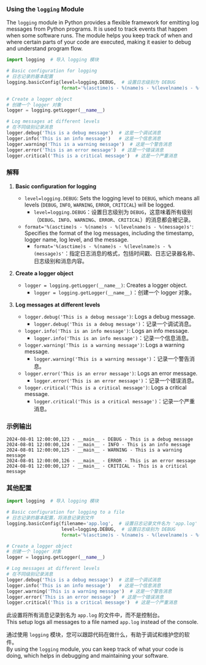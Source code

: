 ### Using the `logging` Module

The `logging` module in Python provides a flexible framework for emitting log messages from Python programs. It is used to track events that happen when some software runs. The module helps you keep track of when and where certain parts of your code are executed, making it easier to debug and understand program flow.


```python
import logging  # 导入 logging 模块

# Basic configuration for logging
# 日志记录的基本配置
logging.basicConfig(level=logging.DEBUG,  # 设置日志级别为 DEBUG
                    format='%(asctime)s - %(name)s - %(levelname)s - %(message)s')  # 指定日志消息的格式，包括时间戳、日志记录器名称、日志级别和消息内容

# Create a logger object
# 创建一个 logger 对象
logger = logging.getLogger(__name__)

# Log messages at different levels
# 在不同级别记录消息
logger.debug('This is a debug message')  # 这是一个调试消息
logger.info('This is an info message')   # 这是一个信息消息
logger.warning('This is a warning message')  # 这是一个警告消息
logger.error('This is an error message')  # 这是一个错误消息
logger.critical('This is a critical message')  # 这是一个严重消息
```

### 解释

1. **Basic configuration for logging**
    - `level=logging.DEBUG`: Sets the logging level to `DEBUG`, which means all levels (`DEBUG`, `INFO`, `WARNING`, `ERROR`, `CRITICAL`) will be logged.
      - `level=logging.DEBUG`：设置日志级别为 `DEBUG`，这意味着所有级别（`DEBUG`、`INFO`、`WARNING`、`ERROR`、`CRITICAL`）的消息都会被记录。
    - `format='%(asctime)s - %(name)s - %(levelname)s - %(message)s'`: Specifies the format of the log messages, including the timestamp, logger name, log level, and the message.
      - `format='%(asctime)s - %(name)s - %(levelname)s - %(message)s'`：指定日志消息的格式，包括时间戳、日志记录器名称、日志级别和消息内容。

2. **Create a logger object**
    - `logger = logging.getLogger(__name__)`: Creates a logger object.
      - `logger = logging.getLogger(__name__)`：创建一个 logger 对象。

3. **Log messages at different levels**
    - `logger.debug('This is a debug message')`: Logs a debug message.
      - `logger.debug('This is a debug message')`：记录一个调试消息。
    - `logger.info('This is an info message')`: Logs an info message.
      - `logger.info('This is an info message')`：记录一个信息消息。
    - `logger.warning('This is a warning message')`: Logs a warning message.
      - `logger.warning('This is a warning message')`：记录一个警告消息。
    - `logger.error('This is an error message')`: Logs an error message.
      - `logger.error('This is an error message')`：记录一个错误消息。
    - `logger.critical('This is a critical message')`: Logs a critical message.
      - `logger.critical('This is a critical message')`：记录一个严重消息。

### 示例输出

```plaintext
2024-08-01 12:00:00,123 - __main__ - DEBUG - This is a debug message
2024-08-01 12:00:00,124 - __main__ - INFO - This is an info message
2024-08-01 12:00:00,125 - __main__ - WARNING - This is a warning message
2024-08-01 12:00:00,126 - __main__ - ERROR - This is an error message
2024-08-01 12:00:00,127 - __main__ - CRITICAL - This is a critical message
```

### 其他配置

```python
import logging  # 导入 logging 模块

# Basic configuration for logging to a file
# 日志记录的基本配置，将消息记录到文件
logging.basicConfig(filename='app.log',  # 设置日志记录文件名为 'app.log'
                    level=logging.DEBUG,  # 设置日志级别为 DEBUG
                    format='%(asctime)s - %(name)s - %(levelname)s - %(message)s')  # 指定日志消息的格式，包括时间戳、日志记录器名称、日志级别和消息内容

# Create a logger object
# 创建一个 logger 对象
logger = logging.getLogger(__name__)

# Log messages at different levels
# 在不同级别记录消息
logger.debug('This is a debug message')  # 这是一个调试消息
logger.info('This is an info message')   # 这是一个信息消息
logger.warning('This is a warning message')  # 这是一个警告消息
logger.error('This is an error message')  # 这是一个错误消息
logger.critical('This is a critical message')  # 这是一个严重消息
```

此设置将所有消息记录到名为 `app.log` 的文件中，而不是控制台。  
This setup logs all messages to a file named `app.log` instead of the console.

通过使用 `logging` 模块，您可以跟踪代码在做什么，有助于调试和维护您的软件。  
By using the `logging` module, you can keep track of what your code is doing, which helps in debugging and maintaining your software.
